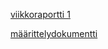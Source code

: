 
[viikkoraportti 1](https://github.com/sanikk/tiralabra/blob/main/Dokumentaatio/Viikkoraportti%201.md)

[määrittelydokumentti](https://github.com/sanikk/tiralabra/blob/main/Dokumentaatio/maarittelydokumentti.md)
